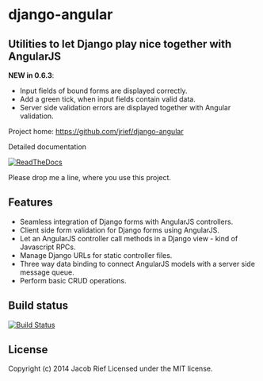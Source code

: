 django-angular
==============

Utilities to let Django play nice together with AngularJS
---------------------------------------------------------

**NEW in 0.6.3**: 
* Input fields of bound forms are displayed correctly.
* Add a green tick, when input fields contain valid data.
* Server side validation errors are displayed together with Angular validation. 

Project home: https://github.com/jrief/django-angular

Detailed documentation

[![ReadTheDocs](https://raw.github.com/jrief/django-angular/master/docs/_static/badge-rtd.png)](http://django-angular.readthedocs.org/)

Please drop me a line, where you use this project.

Features
--------
* Seamless integration of Django forms with AngularJS controllers.
* Client side form validation for Django forms using AngularJS.
* Let an AngularJS controller call methods in a Django view - kind of Javascript RPCs.
* Manage Django URLs for static controller files.
* Three way data binding to connect AngularJS models with a server side message queue.
* Perform basic CRUD operations.

Build status
------------
[![Build Status](https://travis-ci.org/jrief/django-angular.png?branch=master)](https://travis-ci.org/jrief/django-angular)

License
-------
Copyright (c) 2014 Jacob Rief
Licensed under the MIT license.

